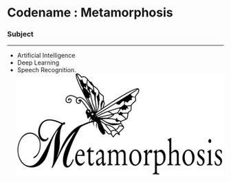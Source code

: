 # Codename : Metamorphosis
### Subject 
---
- Artificial Intelligence 
- Deep Learning 
- Speech Recognition.
![alt text](images/msis.png "Metamorphosis")
